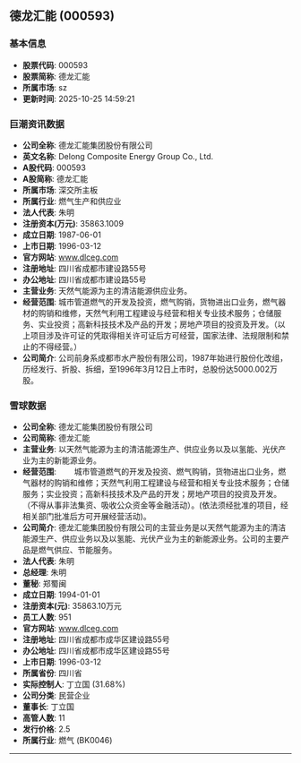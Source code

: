## 德龙汇能 (000593)

### 基本信息

- **股票代码**: 000593
- **股票简称**: 德龙汇能
- **所属市场**: sz
- **更新时间**: 2025-10-25 14:59:21

### 巨潮资讯数据

- **公司全称**: 德龙汇能集团股份有限公司
- **英文名称**: Delong Composite Energy Group Co., Ltd.
- **A股代码**: 000593
- **A股简称**: 德龙汇能
- **所属市场**: 深交所主板
- **所属行业**: 燃气生产和供应业
- **法人代表**: 朱明
- **注册资本(万元)**: 35863.1009
- **成立日期**: 1987-06-01
- **上市日期**: 1996-03-12
- **官方网站**: www.dlceg.com
- **注册地址**: 四川省成都市建设路55号
- **办公地址**: 四川省成都市建设路55号
- **主营业务**: 天然气能源为主的清洁能源供应业务。
- **经营范围**: 城市管道燃气的开发及投资，燃气购销，货物进出口业务，燃气器材的购销和维修，天然气利用工程建设与经营和相关专业技术服务；仓储服务、实业投资；高新科技技术及产品的开发；房地产项目的投资及开发。（以上项目涉及许可证的凭取得相关许可证后方可经营，国家法律、法规限制和禁止的不得经营。）
- **公司简介**: 公司前身系成都市水产股份有限公司，1987年始进行股份化改组，历经发行、折股、拆细，至1996年3月12日上市时，总股份达5000.002万股。

### 雪球数据

- **公司全称**: 德龙汇能集团股份有限公司
- **公司简称**: 德龙汇能
- **主营业务**: 以天然气能源为主的清洁能源生产、供应业务以及以氢能、光伏产业为主的新能源业务。
- **经营范围**: 　　城市管道燃气的开发及投资、燃气购销，货物进出口业务，燃气器材的购销和维修；天然气利用工程建设与经营和相关专业技术服务；仓储服务；实业投资；高新科技技术及产品的开发；房地产项目的投资及开发。（不得从事非法集资、吸收公众资金等金融活动）。(依法须经批准的项目，经相关部门批准后方可开展经营活动)。
- **公司简介**: 德龙汇能集团股份有限公司的主营业务是以天然气能源为主的清洁能源生产、供应业务以及以氢能、光伏产业为主的新能源业务。公司的主要产品是燃气供应、节能服务。
- **法人代表**: 朱明
- **总经理**: 朱明
- **董秘**: 郑蜀闽
- **成立日期**: 1994-01-01
- **注册资本(元)**: 35863.10万元
- **员工人数**: 951
- **官方网站**: www.dlceg.com
- **注册地址**: 四川省成都市成华区建设路55号
- **办公地址**: 四川省成都市成华区建设路55号
- **上市日期**: 1996-03-12
- **所属省份**: 四川省
- **实际控制人**: 丁立国 (31.68%)
- **公司分类**: 民营企业
- **董事长**: 丁立国
- **高管人数**: 11
- **发行价格**: 2.5
- **所属行业**: 燃气 (BK0046)

---